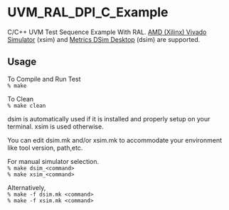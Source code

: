 # UVM_RAL_DPI_C_Example
C/C++ UVM Test Sequence Example With RAL. [AMD (Xilinx) Vivado Simulator](https://www.xilinx.com/support/download/index.html/content/xilinx/en/downloadNav/vivado-design-tools.html) (xsim) and [Metrics DSim Desktop](https://www.metrics.ca/) (dsim) are supported.

## Usage
To Compile and Run Test<BR>
```% make```

To Clean<BR>
```% make clean```

dsim is automatically used if it is installed and properly setup on your terminal. xsim is used otherwise.

You can edit dsim.mk and/or xsim.mk to accommodate your environment like tool version, path,etc.

For manual simulator selection.<BR>
```% make dsim_<command>```<BR>
```% make xsim_<command>```<BR>

Alternatively,<BR>
```% make -f dsim.mk <command>```<BR>
```% make -f xsim.mk <command>```<BR>
